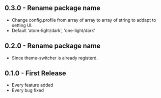 ## 0.3.0 - Rename package name
* Change config.profile from array of array to array of string to addapt to setting UI.
* Default 'atom-light/dark', 'one-light/dark'

## 0.2.0 - Rename package name
* Since theme-switcher is already registerd.
## 0.1.0 - First Release
* Every feature added
* Every bug fixed
